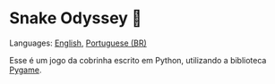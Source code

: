 # Snake Odyssey 🐍
Languages: [English](/README.md), [Portuguese (BR)](/README_pt-br.md)

Esse é um jogo da cobrinha escrito em Python, utilizando a biblioteca [Pygame](https://github.com/pygame/pygame).